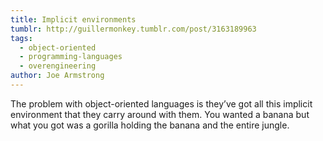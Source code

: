 ```yaml
---
title: Implicit environments
tumblr: http://guillermonkey.tumblr.com/post/3163189963
tags:
  - object-oriented
  - programming-languages
  - overengineering
author: Joe Armstrong
---
```


The problem with object-oriented languages is they’ve got all this implicit environment that they carry around with them. You wanted a banana but what you got was a gorilla holding the banana and the entire jungle.

